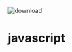 ![download](https://upload.wikimedia.org/wikipedia/commons/thumb/9/99/Unofficial_JavaScript_logo_2.svg/1200px-Unofficial_JavaScript_logo_2.svg.png)
# javascript
